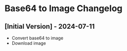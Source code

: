 # Base64 to Image Changelog

## [Initial Version] - 2024-07-11

- Convert base64 to image
- Download image
